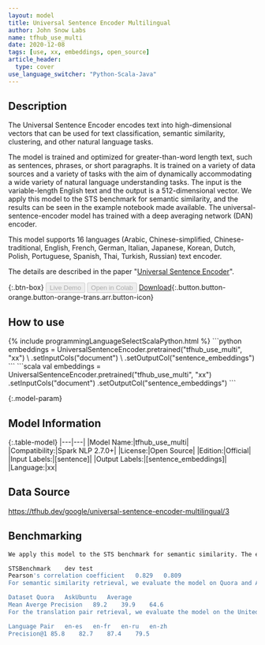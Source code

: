 ```yaml
---
layout: model
title: Universal Sentence Encoder Multilingual
author: John Snow Labs
name: tfhub_use_multi
date: 2020-12-08
tags: [use, xx, embeddings, open_source]
article_header:
  type: cover
use_language_switcher: "Python-Scala-Java"
---
```


## Description

The Universal Sentence Encoder encodes text into high-dimensional vectors that can be used for text classification, semantic similarity, clustering, and other natural language tasks.

The model is trained and optimized for greater-than-word length text, such as sentences, phrases, or short paragraphs. It is trained on a variety of data sources and a variety of tasks with the aim of dynamically accommodating a wide variety of natural language understanding tasks. The input is the variable-length English text and the output is a 512-dimensional vector. We apply this model to the STS benchmark for semantic similarity, and the results can be seen in the example notebook made available. The universal-sentence-encoder model has trained with a deep averaging network (DAN) encoder.


This model supports 16 languages (Arabic, Chinese-simplified, Chinese-traditional, English, French, German, Italian, Japanese, Korean, Dutch, Polish, Portuguese, Spanish, Thai, Turkish, Russian) text encoder.

The details are described in the paper "[Universal Sentence Encoder](https://arxiv.org/abs/1803.11175)".

{:.btn-box}
<button class="button button-orange" disabled>Live Demo</button>
<button class="button button-orange" disabled>Open in Colab</button>
[Download](https://s3.amazonaws.com/auxdata.johnsnowlabs.com/public/models/tfhub_use_multi_xx_2.7.0_2.4_1607427221245.zip){:.button.button-orange.button-orange-trans.arr.button-icon}

## How to use



<div class="tabs-box" markdown="1">
{% include programmingLanguageSelectScalaPython.html %}
```python
embeddings = UniversalSentenceEncoder.pretrained("tfhub_use_multi", "xx") \
      .setInputCols("document") \
      .setOutputCol("sentence_embeddings")
```
```scala
val embeddings = UniversalSentenceEncoder.pretrained("tfhub_use_multi", "xx")
      .setInputCols("document")
      .setOutputCol("sentence_embeddings")
```
</div>

{:.model-param}
## Model Information

{:.table-model}
|---|---|
|Model Name:|tfhub_use_multi|
|Compatibility:|Spark NLP 2.7.0+|
|License:|Open Source|
|Edition:|Official|
|Input Labels:|[sentence]|
|Output Labels:|[sentence_embeddings]|
|Language:|xx|

## Data Source

https://tfhub.dev/google/universal-sentence-encoder-multilingual/3

## Benchmarking

```bash
We apply this model to the STS benchmark for semantic similarity. The eval can be seen in the example notebook made available. Results are shown below:

STSBenchmark	dev	test
Pearson's correlation coefficient	0.829	0.809
For semantic similarity retrieval, we evaluate the model on Quora and AskUbuntu retrieval task.

Dataset	Quora	AskUbuntu	Average
Mean Averge Precision	89.2	39.9	64.6
For the translation pair retrieval, we evaluate the model on the United Nation Parallal Corpus:

Language Pair	en-es	en-fr	en-ru	en-zh
Precision@1	85.8	82.7	87.4	79.5

```